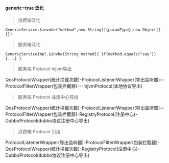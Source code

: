 #### generic=true 泛化
> 消费端泛化

```
GenericService.$invoke("method",new String[]{paramType},new Object[]{})
```
> 服务端泛化

```
GenericServiceImpl.$invke(String method){ if(method.equals("say")){...} }
```

>服务端 Protocol injvm导出

QosProtocolWrapper(统计拦截次数)-ProtocolListenerWrapper(导出监听器)--ProtocolFilterWrapper(包装拦截器)---InjvmProtocol(本地协议导出)

> 服务端 Protocol 注册中心导出

QosProtocolWrapper(统计拦截次数)-ProtocolListenerWrapper(导出监听器)--ProtocolFilterWrapper(包装拦截器)-RegistryProtocol(注册中心)-DubboProtocol(dubbo协议注册中心导出)

> 消费端 Protocol 引用

ProtocolListenerWrapper(导出监听器)-ProtocolFilterWrapper(包装拦截器)-QosProtocolWrapper(统计拦截次数)-RegistryProtocol(注册中心)-DubboProtocol(dubbo协议注册中心导出)




	